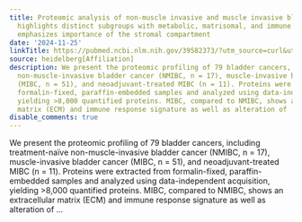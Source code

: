 ```yaml
---
title: Proteomic analysis of non-muscle invasive and muscle invasive bladder cancer
  highlights distinct subgroups with metabolic, matrisomal, and immune hallmarks and
  emphasizes importance of the stromal compartment
date: '2024-11-25'
linkTitle: https://pubmed.ncbi.nlm.nih.gov/39582373/?utm_source=curl&utm_medium=rss&utm_campaign=pubmed-2&utm_content=1FakS-2QOkCT8HsMOQP1bCRQ4YzyumYOmxmF0moLsQ3dFB1E9V&fc=20220326224207&ff=20241125170918&v=2.18.0.post9+e462414
source: heidelberg[Affiliation]
description: We present the proteomic profiling of 79 bladder cancers, including treatment-naïve
  non-muscle-invasive bladder cancer (NMIBC, n = 17), muscle-invasive bladder cancer
  (MIBC, n = 51), and neoadjuvant-treated MIBC (n = 11). Proteins were extracted from
  formalin-fixed, paraffin-embedded samples and analyzed using data-independent acquisition,
  yielding >8,000 quantified proteins. MIBC, compared to NMIBC, shows an extracellular
  matrix (ECM) and immune response signature as well as alteration of ...
disable_comments: true
---
```

We present the proteomic profiling of 79 bladder cancers, including treatment-naïve non-muscle-invasive bladder cancer (NMIBC, n = 17), muscle-invasive bladder cancer (MIBC, n = 51), and neoadjuvant-treated MIBC (n = 11). Proteins were extracted from formalin-fixed, paraffin-embedded samples and analyzed using data-independent acquisition, yielding >8,000 quantified proteins. MIBC, compared to NMIBC, shows an extracellular matrix (ECM) and immune response signature as well as alteration of ...